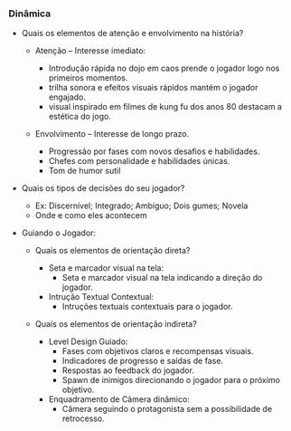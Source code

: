 ### Dinâmica

- Quais os elementos de atenção e envolvimento na história?
    - Atenção – Interesse imediato:
        - Introdução rápida no dojo em caos prende o jogador logo nos primeiros momentos.
        - trilha sonora e efeitos visuais rápidos mantém o jogador engajado.
        - visual inspirado em filmes de kung fu dos anos 80 destacam a estética do jogo.
    
    - Envolvimento – Interesse de longo prazo.
        - Progressão por fases com novos desafios e habilidades.
        - Chefes com personalidade e habilidades únicas.
        - Tom de humor sutil

- Quais os tipos de decisões do seu jogador? 
    - Ex: Discernível; Integrado; Ambíguo; Dois gumes; Novela
    - Onde e como eles acontecem

- Guiando o Jogador:
    - Quais os elementos de orientação direta?
        - Seta e marcador visual na tela:
            - Seta e marcador visual na tela indicando a direção do jogador.
        - Intrução Textual Contextual:
            - Intruções textuais contextuais para o jogador.
            
    - Quais os elementos de orientação indireta?
        - Level Design Guiado:
            - Fases com objetivos claros e recompensas visuais.
            - Indicadores de progresso e saídas de fase.
            - Respostas ao feedback do jogador.
            - Spawn de inimigos direcionando o jogador para o próximo objetivo.
        - Enquadramento de Câmera dinâmico:
            - Câmera seguindo o protagonista sem a possibilidade de retrocesso.
